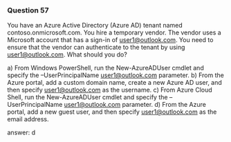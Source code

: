### Question 57

You have an Azure Active Directory (Azure AD) tenant named contoso.onmicrosoft.com.
You hire a temporary vendor. The vendor uses a Microsoft account that has a sign-in of
user1@outlook.com.
You need to ensure that the vendor can authenticate to the tenant by using
user1@outlook.com.
What should you do?

a) From Windows PowerShell, run the New-AzureADUser cmdlet and specify the –UserPrincipalName
user1@outlook.com parameter.
b) From the Azure portal, add a custom domain name, create a new Azure AD user, and then specify
user1@outlook.com as the username.
c) From Azure Cloud Shell, run the New-AzureADUser cmdlet and specify the –UserPrincipalName
user1@outlook.com parameter.
d) From the Azure portal, add a new guest user, and then specify user1@outlook.com as the email address.

answer: d

